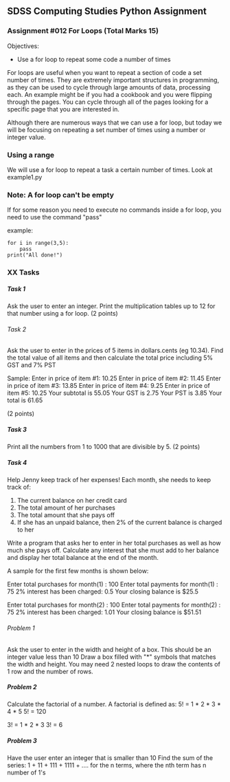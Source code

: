## SDSS Computing Studies Python Assignment
### Assignment #012 For Loops (Total Marks 15)

Objectives:
* Use a for loop to repeat some code a number of times

For loops are useful when you want to repeat a section of code a set number of times. They are extremely important structures in programming, as they can be used to cycle through large amounts of data, processing each. An example might be if you had a cookbook and you were flipping through the pages.  You can cycle through all of the pages looking for a specific page that you are interested in.

Although there are numerous ways that we can use a for loop, but today we will be focusing on repeating a set number of times using a number or integer value.

### Using a range

We will use a for loop to repeat a task a certain number of times.
Look at example1.py


### Note: A for loop can't be empty
If for some reason you need to execute no commands inside a for loop,
you need to use the command "pass"

example:
```
for i in range(3,5):
    pass
print("All done!")
```
### XX Tasks

##### Task 1
Ask the user to enter an integer.
Print the multiplication tables up to 12 for that number
using a for loop.
(2 points) 

###### Task 2
Ask the user to enter in the prices of 5 items in dollars.cents (eg 10.34).  Find the total value of all items and then calculate the total price including 5% GST and 7% PST

Sample:
Enter in price of item #1: 10.25
Enter in price of item #2: 11.45
Enter in price of item #3: 13.85
Enter in price of item #4: 9.25
Enter in price of item #5: 10.25
Your subtotal is 55.05
Your GST is 2.75
Your PST is 3.85
Your total is 61.65

(2 points)

##### Task 3
Print all the numbers from 1 to 1000 that are divisible by 5.
(2 points)

##### Task 4
Help Jenny keep track of her expenses!
Each month, she needs to keep track of:
1. The current balance on her credit card
2. The total amount of her purchases
3. The total amount that she pays off
4. If she has an unpaid balance, then 2% of the current balance is charged to her

Write a program that asks her to enter in her total purchases as
well as how much she pays off.  Calculate any interest that she must add to her
balance and display her total balance at the end of the month.

A sample for the first few months is shown below:

Enter total purchases for month(1) : 100
Enter total payments for month(1)  : 75
2% interest has been charged: 0.5
Your closing balance is $25.5

Enter total purchases for month(2) : 100
Enter total payments for month(2)  : 75
2% interest has been charged: 1.01
Your closing balance is $51.51

###### Problem 1
Ask the user to enter in the width and height of a box.
This should be an integer value less than 10
Draw a box filled with "*" symbols that matches the
width and height.
You may need 2 nested loops to draw the contents of
1 row and the number of rows.

##### Problem 2
Calculate the factorial of a number. 
A factorial is defined as:
5! = 1 * 2 * 3 * 4 * 5
5! = 120

3! = 1 * 2 * 3
3! = 6

##### Problem 3
Have the user enter an integer that is smaller than 10
Find the sum of the series:
1 + 11 + 111 + 1111 + ....
for the n terms, where the nth term has n number of 1's

